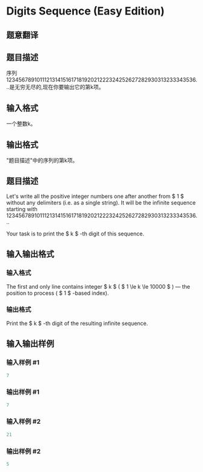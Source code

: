 # Digits Sequence (Easy Edition)

## 题意翻译

## 题目描述

序列123456789101112131415161718192021222324252627282930313233343536...是无穷无尽的,现在你要输出它的第k项。

## 输入格式

一个整数k。

## 输出格式

"题目描述"中的序列的第k项。

## 题目描述

Let's write all the positive integer numbers one after another from $ 1 $ without any delimiters (i.e. as a single string). It will be the infinite sequence starting with 123456789101112131415161718192021222324252627282930313233343536...

Your task is to print the $ k $ -th digit of this sequence.

## 输入输出格式

### 输入格式

The first and only line contains integer $ k $ ( $ 1 \le k \le 10000 $ ) — the position to process ( $ 1 $ -based index).

### 输出格式

Print the $ k $ -th digit of the resulting infinite sequence.

## 输入输出样例

### 输入样例 #1

```cpp
7

```
### 输出样例 #1

```cpp
7

```
### 输入样例 #2

```cpp
21

```
### 输出样例 #2

```cpp
5

```

